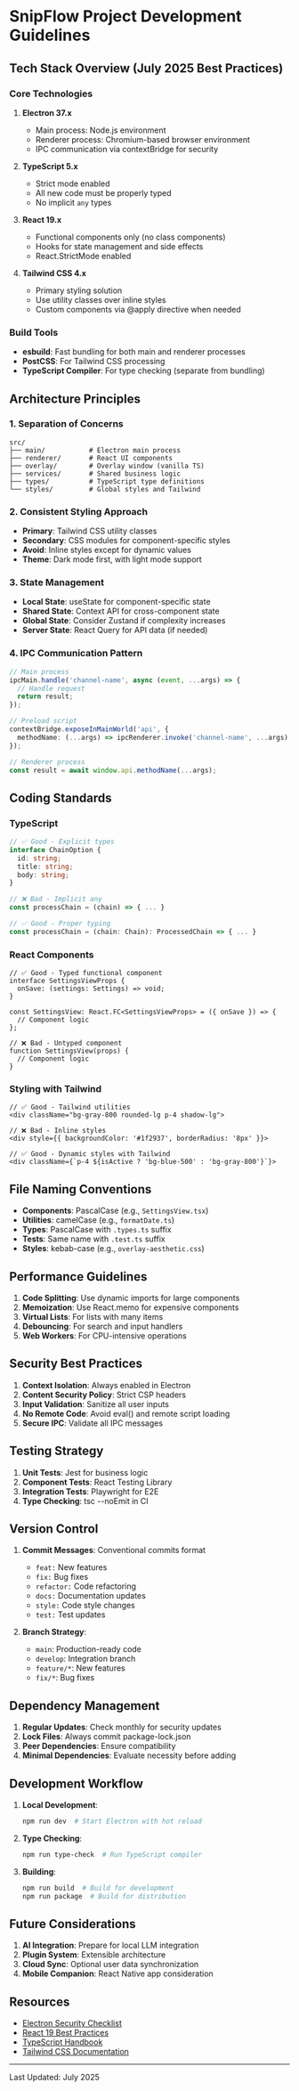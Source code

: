 # SnipFlow Project Development Guidelines

## Tech Stack Overview (July 2025 Best Practices)

### Core Technologies

1. **Electron 37.x**
   - Main process: Node.js environment
   - Renderer process: Chromium-based browser environment
   - IPC communication via contextBridge for security

2. **TypeScript 5.x**
   - Strict mode enabled
   - All new code must be properly typed
   - No implicit `any` types

3. **React 19.x**
   - Functional components only (no class components)
   - Hooks for state management and side effects
   - React.StrictMode enabled

4. **Tailwind CSS 4.x**
   - Primary styling solution
   - Use utility classes over inline styles
   - Custom components via @apply directive when needed

### Build Tools

- **esbuild**: Fast bundling for both main and renderer processes
- **PostCSS**: For Tailwind CSS processing
- **TypeScript Compiler**: For type checking (separate from bundling)

## Architecture Principles

### 1. Separation of Concerns

```
src/
├── main/           # Electron main process
├── renderer/       # React UI components
├── overlay/        # Overlay window (vanilla TS)
├── services/       # Shared business logic
├── types/          # TypeScript type definitions
└── styles/         # Global styles and Tailwind
```

### 2. Consistent Styling Approach

- **Primary**: Tailwind CSS utility classes
- **Secondary**: CSS modules for component-specific styles
- **Avoid**: Inline styles except for dynamic values
- **Theme**: Dark mode first, with light mode support

### 3. State Management

- **Local State**: useState for component-specific state
- **Shared State**: Context API for cross-component state
- **Global State**: Consider Zustand if complexity increases
- **Server State**: React Query for API data (if needed)

### 4. IPC Communication Pattern

```typescript
// Main process
ipcMain.handle('channel-name', async (event, ...args) => {
  // Handle request
  return result;
});

// Preload script
contextBridge.exposeInMainWorld('api', {
  methodName: (...args) => ipcRenderer.invoke('channel-name', ...args)
});

// Renderer process
const result = await window.api.methodName(...args);
```

## Coding Standards

### TypeScript

```typescript
// ✅ Good - Explicit types
interface ChainOption {
  id: string;
  title: string;
  body: string;
}

// ❌ Bad - Implicit any
const processChain = (chain) => { ... }

// ✅ Good - Proper typing
const processChain = (chain: Chain): ProcessedChain => { ... }
```

### React Components

```tsx
// ✅ Good - Typed functional component
interface SettingsViewProps {
  onSave: (settings: Settings) => void;
}

const SettingsView: React.FC<SettingsViewProps> = ({ onSave }) => {
  // Component logic
};

// ❌ Bad - Untyped component
function SettingsView(props) {
  // Component logic
}
```

### Styling with Tailwind

```tsx
// ✅ Good - Tailwind utilities
<div className="bg-gray-800 rounded-lg p-4 shadow-lg">

// ❌ Bad - Inline styles
<div style={{ backgroundColor: '#1f2937', borderRadius: '8px' }}>

// ✅ Good - Dynamic styles with Tailwind
<div className={`p-4 ${isActive ? 'bg-blue-500' : 'bg-gray-800'}`}>
```

## File Naming Conventions

- **Components**: PascalCase (e.g., `SettingsView.tsx`)
- **Utilities**: camelCase (e.g., `formatDate.ts`)
- **Types**: PascalCase with `.types.ts` suffix
- **Tests**: Same name with `.test.ts` suffix
- **Styles**: kebab-case (e.g., `overlay-aesthetic.css`)

## Performance Guidelines

1. **Code Splitting**: Use dynamic imports for large components
2. **Memoization**: Use React.memo for expensive components
3. **Virtual Lists**: For lists with many items
4. **Debouncing**: For search and input handlers
5. **Web Workers**: For CPU-intensive operations

## Security Best Practices

1. **Context Isolation**: Always enabled in Electron
2. **Content Security Policy**: Strict CSP headers
3. **Input Validation**: Sanitize all user inputs
4. **No Remote Code**: Avoid eval() and remote script loading
5. **Secure IPC**: Validate all IPC messages

## Testing Strategy

1. **Unit Tests**: Jest for business logic
2. **Component Tests**: React Testing Library
3. **Integration Tests**: Playwright for E2E
4. **Type Checking**: tsc --noEmit in CI

## Version Control

1. **Commit Messages**: Conventional commits format
   - `feat:` New features
   - `fix:` Bug fixes
   - `refactor:` Code refactoring
   - `docs:` Documentation updates
   - `style:` Code style changes
   - `test:` Test updates

2. **Branch Strategy**:
   - `main`: Production-ready code
   - `develop`: Integration branch
   - `feature/*`: New features
   - `fix/*`: Bug fixes

## Dependency Management

1. **Regular Updates**: Check monthly for security updates
2. **Lock Files**: Always commit package-lock.json
3. **Peer Dependencies**: Ensure compatibility
4. **Minimal Dependencies**: Evaluate necessity before adding

## Development Workflow

1. **Local Development**:
   ```bash
   npm run dev  # Start Electron with hot reload
   ```

2. **Type Checking**:
   ```bash
   npm run type-check  # Run TypeScript compiler
   ```

3. **Building**:
   ```bash
   npm run build  # Build for development
   npm run package  # Build for distribution
   ```

## Future Considerations

1. **AI Integration**: Prepare for local LLM integration
2. **Plugin System**: Extensible architecture
3. **Cloud Sync**: Optional user data synchronization
4. **Mobile Companion**: React Native app consideration

## Resources

- [Electron Security Checklist](https://www.electronjs.org/docs/latest/tutorial/security)
- [React 19 Best Practices](https://react.dev/learn)
- [TypeScript Handbook](https://www.typescriptlang.org/docs/handbook/intro.html)
- [Tailwind CSS Documentation](https://tailwindcss.com/docs)

---

Last Updated: July 2025
